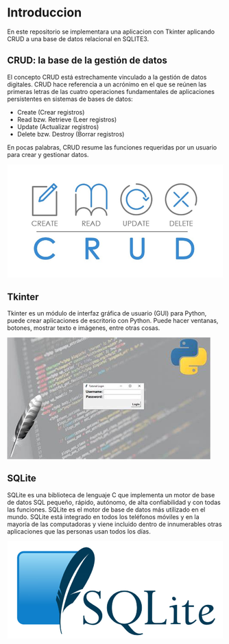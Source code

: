 # Introduccion

En este repositorio se implementara una aplicacion con Tkinter aplicando CRUD a una base de datos relacional en SQLITE3.

## CRUD: la base de la gestión de datos
El concepto CRUD está estrechamente vinculado a la gestión de datos digitales. CRUD hace referencia a un acrónimo en el que se reúnen las primeras letras de las cuatro operaciones fundamentales de aplicaciones persistentes en sistemas de bases de datos:

* Create (Crear registros)
* Read bzw. Retrieve (Leer registros)
* Update (Actualizar registros)
* Delete bzw. Destroy (Borrar registros)

En pocas palabras, CRUD resume las funciones requeridas por un usuario para crear y gestionar datos.

![](./img/crud.jpg)

## Tkinter

Tkinter es un módulo de interfaz gráfica de usuario (GUI) para Python, puede crear aplicaciones de escritorio con Python. Puede hacer ventanas, botones, mostrar texto e imágenes, entre otras cosas.

![](./img/tkinter.jfif)

## SQLite

SQLite es una biblioteca de lenguaje C que implementa un motor de base de datos SQL pequeño, rápido, autónomo, de alta confiabilidad y con todas las funciones. SQLite es el motor de base de datos más utilizado en el mundo. SQLite está integrado en todos los teléfonos móviles y en la mayoría de las computadoras y viene incluido dentro de innumerables otras aplicaciones que las personas usan todos los días.

![](./img/sql.png)








